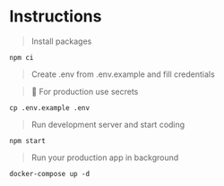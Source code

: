 # Instructions

> Install packages

```
npm ci
```

> Create .env from .env.example and fill credentials

> 🚨 For production use secrets

```
cp .env.example .env
```

> Run development server and start coding

```
npm start
```

> Run your production app in background

```
docker-compose up -d
```
